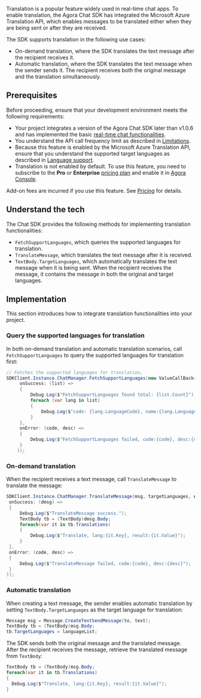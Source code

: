 Translation is a popular feature widely used in real-time chat apps. To enable translation, the Agora Chat SDK has integrated the Microsoft Azure Translation API, which enables messages to be translated either when they are being sent or after they are received.

The SDK supports translation in the following use cases:

- On-demand translation, where the SDK translates the text message after the recipient receives it.
- Automatic translation, where the SDK translates the text message when the sender sends it. The recipient receives both the original message and the translation simultaneously.

## Prerequisites

Before proceeding, ensure that your development environment meets the following requirements:

- Your project integrates a version of the Agora Chat SDK later than v1.0.6 and has implemented the basic [real-time chat functionalities](../Unity/quick_start_windows.md).
- You understand the API call frequency limit as described in [Limitations](./agora_chat_limitation?platform=Windows).
- Because this feature is enabled by the Microsoft Azure Translation API, ensure that you understand the supported target languages as described in [Language support](https://learn.microsoft.com/en-us/azure/ai-services/translator/language-support).
- Translation is not enabled by default. To use this feature, you need to subscribe to the **Pro** or **Enterprise** [pricing plan](./agora_chat_plan) and enable it in [Agora Console](https://console.agora.io/).

<div class="alert note">Add-on fees are incurred if you use this feature. See <a href="https://docs.agora.io/en/agora-chat/agora_chat_pricing#optional-add-on-fee">Pricing</a> for details.</div>

## Understand the tech

The Chat SDK provides the following methods for implementing translation functionalities:

- `FetchSupportLanguages`, which queries the supported languages for translation.
- `TranslateMessage`, which translates the text message after it is received.
- `TextBody.TargetLanguages`, which automatically translates the text message when it is being sent. When the recipient receives the message, it contains the message in both the original and target languages.

## Implementation

This section introduces how to integrate translation functionalities into your project.

### Query the supported languages for translation

In both on-demand translation and automatic translation scenarios, call `FetchSupportLanguages` to query the supported languages for translation first:

```c#
// Fetches the supported languages for translation。
SDKClient.Instance.ChatManager.FetchSupportLanguages(new ValueCallBack<List<SupportLanguage>>(
     onSuccess: (list) =>
     {
         Debug.Log($"FetchSupportLanguages found total: {list.Count}");
         foreach (var lang in list)
         {
             Debug.Log($"code: {lang.LanguageCode}, name:{lang.LanguageName}, nativename:{lang.LanguageNativeName}");
         }
     },
     onError: (code, desc) =>
     {
         Debug.Log($"FetchSupportLanguages failed, code:{code}, desc:{desc}");
     }
    ));
```

### On-demand translation

When the recipient receives a text message, call `TranslateMessage` to translate the message:

```c#
SDKClient.Instance.ChatManager.TranslateMessage(msg, targetLanguages, new ValueCallBack<Message>(
 onSuccess: (dmsg) =>
 {
     Debug.Log($"TranslateMessage success.");
     TextBody tb = (TextBody)dmsg.Body;
     foreach(var it in tb.Translations)
     {
         Debug.Log($"Translate, lang:{it.Key}, result:{it.Value}");
     }
 },
 onError: (code, desc) =>
 {
     Debug.Log($"TranslateMessage failed, code:{code}, desc:{desc}");
 }
));
```

### Automatic translation

When creating a text message, the sender enables automatic translation by setting `TextBody.TargetLanguages` as the target language for translation:

```c#
Message msg = Message.CreateTextSendMessage(to, text);
TextBody tb = (TextBody)msg.Body;
tb.TargetLanguages = languageList;
```

The SDK sends both the original message and the translated message. After the recipient receives the message, retrieve the translated message from `TextBody`:

```c#
TextBody tb = (TextBody)msg.Body;
foreach(var it in tb.Translations)
{
  Debug.Log($"Translate, lang:{it.Key}, result:{it.Value}");
}
```